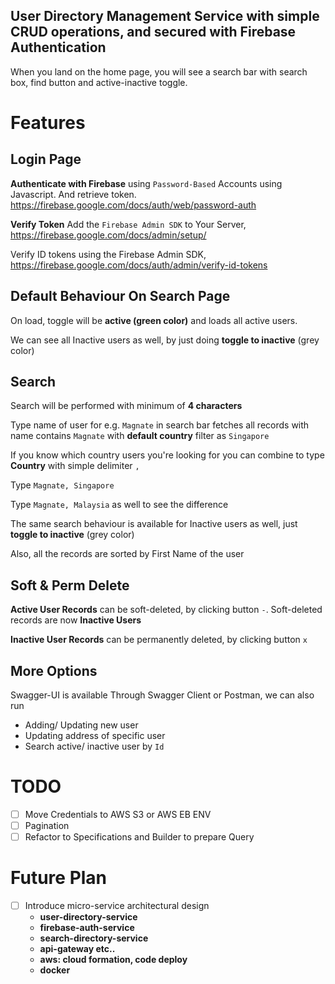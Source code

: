 ## User Directory Management Service with simple CRUD operations, and secured with Firebase Authentication

When you land on the home page, you will see a search bar with search box, find button and active-inactive toggle.

# Features

## Login Page
**Authenticate with Firebase** using `Password-Based` Accounts using Javascript. And retrieve token.
https://firebase.google.com/docs/auth/web/password-auth

**Verify Token**
Add the `Firebase Admin SDK` to Your Server, https://firebase.google.com/docs/admin/setup/

Verify ID tokens using the Firebase Admin SDK, https://firebase.google.com/docs/auth/admin/verify-id-tokens

## Default Behaviour On Search Page
On load, toggle will be **active (green color)** and loads all active users.

We can see all Inactive users as well, by just doing **toggle to inactive** (grey color)

## Search
Search will be performed with minimum of **4 characters**

Type name of user for e.g. `Magnate` in search bar fetches all records with name contains `Magnate` with **default country** filter as `Singapore`

If you know which country users you're looking for you can combine to type **Country** with simple delimiter `,`

Type `Magnate, Singapore`

Type `Magnate, Malaysia` as well to see the difference

The same search behaviour is available for Inactive users as well, just **toggle to inactive** (grey color)

Also, all the records are sorted by First Name of the user

## Soft & Perm Delete
**Active User Records** can be soft-deleted, by clicking button `-`. Soft-deleted records are now **Inactive Users**

**Inactive User Records** can be permanently deleted, by clicking button `x`

## More Options
Swagger-UI is available
Through Swagger Client or Postman, we can also run
- Adding/ Updating new user
- Updating address of specific user
- Search active/ inactive user by `Id`

# TODO
- [ ] Move Credentials to AWS S3 or AWS EB ENV
- [ ] Pagination
- [ ] Refactor to Specifications and Builder to prepare Query

# Future Plan
- [ ] Introduce micro-service architectural design
    - **user-directory-service**
    - **firebase-auth-service**
    - **search-directory-service**
    - **api-gateway etc..**
    - **aws: cloud formation, code deploy**
    - **docker**


